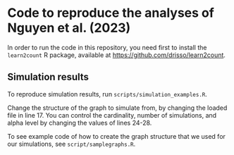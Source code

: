 # Code to reproduce the analyses of Nguyen et al. (2023)

In order to run the code in this repository, you need first to install the `learn2count` R package, available at https://github.com/drisso/learn2count.

## Simulation results

To reproduce simulation results, run `scripts/simulation_examples.R`.

Change the structure of the graph to simulate from, by changing the loaded file in line 17. You can control the cardinality, number of simulations, and alpha level by changing the values of lines 24-28.

To see example code of how to create the graph structure that we used for our simulations, see `script/samplegraphs.R`.
